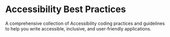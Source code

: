 # Accessibility Best Practices

A comprehensive collection of Accessibility coding practices and guidelines to help you write accessible, inclusive, and user-friendly applications.

